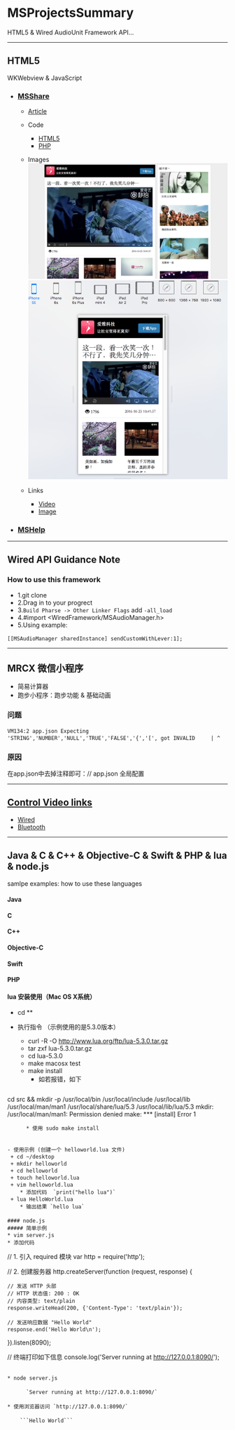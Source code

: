 # MSProjectsSummary
HTML5 &amp; Wired AudioUnit Framework API...

---
## HTML5
WKWebview & JavaScript
- ### [MSShare](http://api.enjoy-plus.com/Home/index/share?id=438&appName=爱雅科技&appDesc=让社交变得更真实!&release_channel=BURN.BW-A&download=下载App&hotListTitle=睡不着～)

  + [Article](#)
  
  + Code
    * [HTML5](#)
    * [PHP](#)
    
  + Images
  ![](MSHTML5/MSShare/share01.png)
  ![](MSHTML5/MSShare/share02.png)
  
  + Links
    + [Video](http://api.enjoy-plus.com/Home/index/share?id=438&appName=%E7%88%B1%E9%9B%85%E7%A7%91%E6%8A%80&appDesc=%E8%AE%A9%E7%A4%BE%E4%BA%A4%E5%8F%98%E5%BE%97%E6%9B%B4%E7%9C%9F%E5%AE%9E!&release_channel=BURN.BW-A&download=%E4%B8%8B%E8%BD%BDApp&hotListTitle=%E7%9D%A1%E4%B8%8D%E7%9D%80%EF%BD%9E)
    + [Image](http://api.enjoy-plus.com/Home/index/share?id=438&appName=%E7%88%B1%E9%9B%85%E7%A7%91%E6%8A%80&appDesc=%E8%AE%A9%E7%A4%BE%E4%BA%A4%E5%8F%98%E5%BE%97%E6%9B%B4%E7%9C%9F%E5%AE%9E!&release_channel=BURN.BW-A&download=%E4%B8%8B%E8%BD%BDApp&hotListTitle=%E7%9D%A1%E4%B8%8D%E7%9D%80%EF%BD%9E)

  
    
- ### [MSHelp](http://203.88.167.184/help/index.html)

---
## Wired API Guidance Note
### How to use this framework
- 1.git clone  
- 2.Drag in to your progrect  
- 3.`Build Pharse -> Other Linker Flags` add `-all_load`  
- 4.#import <WiredFramework/MSAudioManager.h>  
- 5.Using example:
```ObjC
[[MSAudioManager sharedInstance] sendCustomWithLever:1];
```

---
## MRCX 微信小程序
- 简易计算器
- 跑步小程序：跑步功能 & 基础动画
  
### 问题
```
VM134:2 app.json Expecting 'STRING','NUMBER','NULL','TRUE','FALSE','{','[', got INVALID     | ^
```
### 原因
在app.json中去掉注释即可：// app.json 全局配置


---
## [Control Video links](http://i.youku.com/i/UNTI0MzMwMDQ4?spm=a2h0j.8191423.subscription_wrap.DD~A.s9qhh2)
- [Wired](http://v.youku.com/v_show/id_XMTg4NzY5MTM3Mg==.html?spm=a2hzp.8244740.userfeed.5!2~5~5~5!3~5~A.MWf5qD)
- [Bluetooth](http://v.youku.com/v_show/id_XMTYxMDE4MTg4NA==.html?spm=a2hzp.8244740.userfeed.5!8~5~5~5!3~5~A.MWf5qD)

---
## Java & C & C++ & Objective-C & Swift & PHP & lua & node.js
samlpe examples: how to use these languages

#### Java  
#### C 
#### C++
#### Objective-C
#### Swift
#### PHP

#### lua 安装使用（Mac OS X系统）

- cd **

- 执行指令 （示例使用的是5.3.0版本）
  + curl -R -O http://www.lua.org/ftp/lua-5.3.0.tar.gz  
  + tar zxf lua-5.3.0.tar.gz  
  + cd lua-5.3.0  
  + make macosx test  
  + make install  
    * 如若报错，如下  
    ```ObjC
cd src && mkdir -p /usr/local/bin /usr/local/include /usr/local/lib /usr/local/man/man1 /usr/local/share/lua/5.3 /usr/local/lib/lua/5.3
    mkdir: /usr/local/man/man1: Permission denied
    make: *** [install] Error 1
```
      * 使用 sudo make install
    

- 使用示例 (创建一个 helloworld.lua 文件)
 + cd ~/desktop  
 + mkdir helloworld  
 + cd helloworld  
 + touch helloworld.lua  
 + vim helloworld.lua  
    * 添加代码  `print("hello lua")`
 + lua HelloWorld.lua  
    * 输出结果 `hello lua`
    
#### node.js
##### 简单示例
* vim server.js
* 添加代码
```
// 1. 引入 required 模块
var http = require('http');

// 2. 创建服务器
http.createServer(function (request, response) {

	// 发送 HTTP 头部 
	// HTTP 状态值: 200 : OK
	// 内容类型: text/plain
	response.writeHead(200, {'Content-Type': 'text/plain'});

	// 发送响应数据 "Hello World"
	response.end('Hello World\n');
}).listen(8090);

// 终端打印如下信息
console.log('Server running at http://127.0.0.1:8090/');
```

* node server.js

	  `Server running at http://127.0.0.1:8090/`
  
* 使用浏览器访问 `http://127.0.0.1:8090/`
	
	```Hello World```
